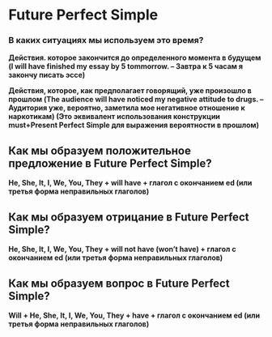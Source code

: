# Future Perfect Simple

### В каких ситуациях мы используем это время?
**Действия. которое закончится до определенного момента в будущем (I will have finished my essay by 5 tommorrow.  – Завтра к 5 часам я закончу писать эссе)**

**Действия, которое, как предполагает говорящий, уже произошло в прошлом (The audience  will have noticed my negative attitude to drugs. – Аудитория уже, вероятно, заметила мое негативное отношение к наркотикам) 
(Это эквивалент использования конструкции must+Present Perfect Simple для выражения вероятности в прошлом)**

## Как мы образуем положительное предложение в Future Perfect Simple?
**He, She, It, I, We, You, They + will have + глагол с окончанием ed (или третья форма неправильных глаголов)**

## Как мы образуем отрицание в Future Perfect Simple?
**He, She, It, I, We, You, They + will not have (won’t have) + глагол с окончанием ed (или третья форма неправильных глаголов)**

## Как мы образуем вопрос в Future Perfect Simple?
**Will + He, She, It, I, We, You, They + have + глагол с окончанием ed (или третья форма неправильных глаголов)**
